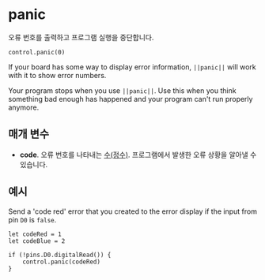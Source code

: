 # panic

오류 번호를 출력하고 프로그램 실행을 중단합니다.

```sig
control.panic(0)
```

If your board has some way to display error information, `||panic||` will work with it to show error numbers.

Your program stops when you use `||panic||`. Use this when you think something bad enough has happened and your program can't run properly anymore.

## 매개 변수

* **code**. 오류 번호를 나타내는 [수(정수)](/types/number). 프로그램에서 발생한 오류 상황을 알아낼 수 있습니다.

## 예시

Send a 'code red' error that you created to the error display if the input from pin `D0` is `false`.

```blocks
let codeRed = 1
let codeBlue = 2

if (!pins.D0.digitalRead()) {
    control.panic(codeRed)
}
```